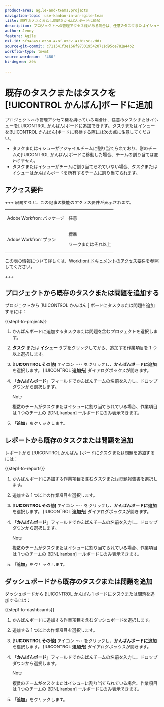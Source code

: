 ```yaml
---
product-area: agile-and-teams;projects
navigation-topic: use-kanban-in-an-agile-team
title: 既存のタスクまたは問題をかんばんボードに追加
description: プロジェクトへの管理アクセス権がある場合は、任意のタスクまたはイシューをかんばんボードに追加できます。
author: Jenny
feature: Agile
exl-id: 5f94a451-8530-478f-85c2-41bc15c22dd1
source-git-commit: c711541f3e166f9700195420711d95ce782a44b2
workflow-type: tm+mt
source-wordcount: '480'
ht-degree: 29%

---
```


# 既存のタスクまたはタスクを[!UICONTROL かんばん]ボードに追加

<!-- Audited: 4/2025 -->

プロジェクトへの管理アクセス権を持っている場合は、任意のタスクまたはイシューを[!UICONTROL かんばん]ボードに追加できます。タスクまたはイシューを[!UICONTROL かんばん]ボードに移動する際には次の点に注意してください。

* タスクまたはイシューがアジャイルチームに割り当てられており、別のチームの[!UICONTROL かんばん]ボードに移動した場合、チームの割り当ては変わりません。
* タスクまたはイシューがチームに割り当てられていない場合、タスクまたはイシューはかんばんボードを所有するチームに割り当てられます。

## アクセス要件

+++ 展開すると、この記事の機能のアクセス要件が表示されます。

<table style="table-layout:auto"> 
 <col> 
 </col> 
 <col> 
 </col> 
 <tbody> 
  <tr> 
   <td role="rowheader">Adobe Workfront パッケージ</td> 
   <td> <p>任意</p> </td> 
  </tr> 
  <tr> 
   <td role="rowheader">Adobe Workfront プラン</td> 
   <td> <p>標準</p> 
   <p>ワークまたはそれ以上</p> </td> 
  </tr>
 </tbody> 
</table>

この表の情報について詳しくは、[Workfront ドキュメントのアクセス要件](/help/quicksilver/administration-and-setup/add-users/access-levels-and-object-permissions/access-level-requirements-in-documentation.md)を参照してください。

+++

## プロジェクトから既存のタスクまたは問題を追加する

プロジェクトから [!UICONTROL  かんばん ] ボードにタスクまたは問題を追加するには：

{{step1-to-projects}}

1. かんばんボードに追加するタスクまたは問題を含むプロジェクトを選択します。
1. **タスク** または **イシュー** タブをクリックしてから、追加する作業項目を 1 つ以上選択します。
1. **[!UICONTROL その他]** アイコン ![ その他 ](assets/more-icon.png) をクリックし、**かんばんボードに追加** を選択します。 [!UICONTROL **追加先**] ダイアログボックスが開きます。
1. 「**かんばんボード**」フィールドでかんばんチームの名前を入力し、ドロップダウンから選択します。

   >[!NOTE]
   >
   >複数のチームがタスクまたはイシューに割り当てられている場合、作業項目は 1 つのチームの [!DNL kanban] ールボードにのみ表示できます。

1. 「**追加**」をクリックします。


## レポートから既存のタスクまたは問題を追加

レポートから [!UICONTROL  かんばん ] ボードにタスクまたは問題を追加するには：

{{step1-to-reports}}

1. かんばんボードに追加する作業項目を含むタスクまたは問題報告書を選択します。
1. 追加する 1 つ以上の作業項目を選択します。
1. **[!UICONTROL その他]** アイコン ![ その他 ](assets/more-icon.png) をクリックし、**かんばんボードに追加** を選択します。 [!UICONTROL **追加先**] ダイアログボックスが開きます。
1. 「**かんばんボード**」フィールドでかんばんチームの名前を入力し、ドロップダウンから選択します。

   >[!NOTE]
   >
   >複数のチームがタスクまたはイシューに割り当てられている場合、作業項目は 1 つのチームの [!DNL kanban] ールボードにのみ表示できます。

1. 「**追加**」をクリックします。



## ダッシュボードから既存のタスクまたは問題を追加

ダッシュボードから [!UICONTROL  かんばん ] ボードにタスクまたは問題を追加するには：

{{step1-to-dashboards}}

1. かんばんボードに追加する作業項目を含むダッシュボードを選択します。
1. 追加する 1 つ以上の作業項目を選択します。
1. **[!UICONTROL その他]** アイコン ![ その他 ](assets/more-icon.png) をクリックし、**かんばんボードに追加** を選択します。 [!UICONTROL **追加先**] ダイアログボックスが開きます。
1. 「**かんばんボード**」フィールドでかんばんチームの名前を入力し、ドロップダウンから選択します。

   >[!NOTE]
   >
   >複数のチームがタスクまたはイシューに割り当てられている場合、作業項目は 1 つのチームの [!DNL kanban] ールボードにのみ表示できます。

1. 「**追加**」をクリックします。